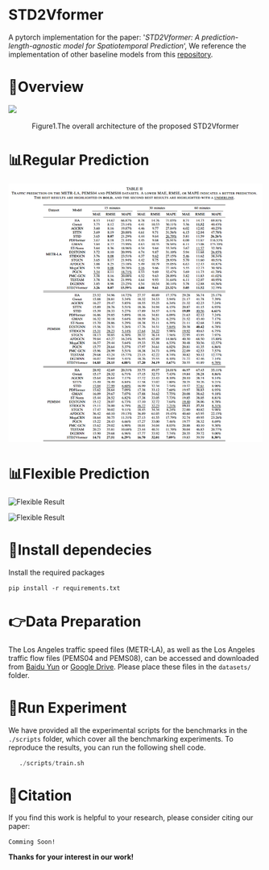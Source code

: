 # STD2Vformer

A pytorch implementation for the paper: '*STD2Vformer: A prediction-length-agnostic model for Spatiotemporal Prediction*‘,  We reference the implementation of other baseline models from this [repository](https://github.com/TCCofWANG/Spatial-Temporal-Forecasting-Library).

# 🎯Overview

![](./image/overview.png)	

<center><p>Figure1.The overall architecture of the proposed STD2Vformer</p></center>				



# 📊Regular Prediction

![Regular Result](./image/Regular_Result.png)

# 📊Flexible Prediction

![Flexible Result](./image/Flexible_Result1.png)

![Flexible Result](./image/Flexible_Result2.png)

# 📝Install dependecies

Install the required packages

```
pip install -r requirements.txt
```



# 👉Data Preparation

The Los Angeles traffic speed files (METR-LA), as well as the Los Angeles traffic flow files (PEMS04 and PEMS08), can be accessed and downloaded from [Baidu Yun](https://pan.baidu.com/s/1ShuACUFZGR0EnEkIoYSw-A?pwd=ib60) or [Google Drive](https://drive.google.com/drive/folders/1lcv-QYH7nAk9ciGFOurSam6SJVWaW-lg?usp=sharing). Please place these files in the `datasets/` folder.



# 🚀Run Experiment

We have provided all the experimental scripts for the benchmarks in the `./scripts` folder, which cover all the benchmarking experiments. To reproduce the results, you can run the following shell code.

```python
   ./scripts/train.sh
```



# 🌟Citation

If you find this work is helpful to your research, please consider citing our paper:

```
Comming Soon!
```

**Thanks for your interest in our work!**








